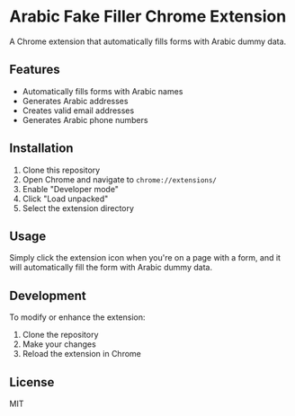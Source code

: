 # Arabic Fake Filler Chrome Extension

A Chrome extension that automatically fills forms with Arabic dummy data.

## Features

- Automatically fills forms with Arabic names
- Generates Arabic addresses
- Creates valid email addresses
- Generates Arabic phone numbers

## Installation

1. Clone this repository
2. Open Chrome and navigate to `chrome://extensions/`
3. Enable "Developer mode"
4. Click "Load unpacked"
5. Select the extension directory

## Usage

Simply click the extension icon when you're on a page with a form, and it will automatically fill the form with Arabic dummy data.

## Development

To modify or enhance the extension:

1. Clone the repository
2. Make your changes
3. Reload the extension in Chrome

## License

MIT
